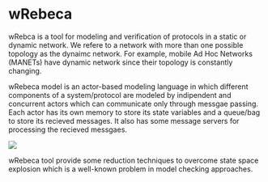 # wRebeca

wRebca is a tool for modeling and verification of protocols in a static or dynamic network. We refere to a network with more than one possible topology as the dynaimc network. For example, mobile Ad Hoc Networks (MANETs) have dynamic network since their topology is constantly changing. 

wRebeca model is an actor-based modeling language in which different components of a system/protocol are modeled by  indipendent and concurrent actors which can communicate only through messgae passing. Each actor has its own memory to store its state variables and a queue/bag to store its recieved messages. It also has some message servers for processing the recieved messgaes. 

<img align="center" src="https://cloud.githubusercontent.com/assets/18358210/14932177/af8f6c7c-0e87-11e6-92ba-7dbc9105f767.JPG" />
 
wRebeca tool provide some reduction techniques to overcome state space explosion which is a well-known problem in model checking approaches. 
